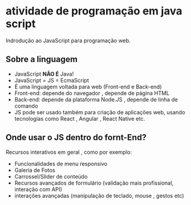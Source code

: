 # atividade de programação em java script

Indrodução ao JavaScript para programação web.

## Sobre a linguagem 

- JavaScript **NÃO É** Java!
- JavaScript = JS = EcmaScript
- É  uma linguagem voltada para web (Front-end e Back-end)
- Front-end: depende do navegador , depende de página HTML
- Back-end: depende da plataforma Node.JS , depende de linha de comando 
- JS pode ser usado também para criação de aplicações web, usando tecnologias como React , Angular , React Native etc. 

## Onde usar o JS dentro do fornt-End?

Recursos interativos em geral , como por exemplo: 

- Funcionalidades de menu responsivo 
- Galeria de Fotos 
- Carrossel/Slider de conteúdo 
- Recursos avançados de formulário (validação mais profissional, interação com API)
- interações avançadas (manipulação de teclado, mouse , gestos etc)
